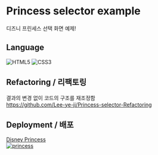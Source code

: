 # Princess selector example

디즈니 프린세스 선택 화면 예제!

## Language
![HTML5](https://img.shields.io/badge/-HTML5-000000?style=flat&logo=html5&color=white) ![CSS3](https://img.shields.io/badge/-CSS-000000?style=flat&logo=css3&color=orange)

## Refactoring / 리팩토링
결과의 변경 없이 코드의 구조를 재조정함<br>
https://github.com/Lee-ye-ji/Princess-selector-Refactoring

## Deployment / 배포
[Disney Princess <br> ![princess](https://user-images.githubusercontent.com/59958929/122672970-4e972900-d209-11eb-8cee-10a48c82a6eb.jpg)](https://lee-ye-ji.github.io/Princess-selector/)
